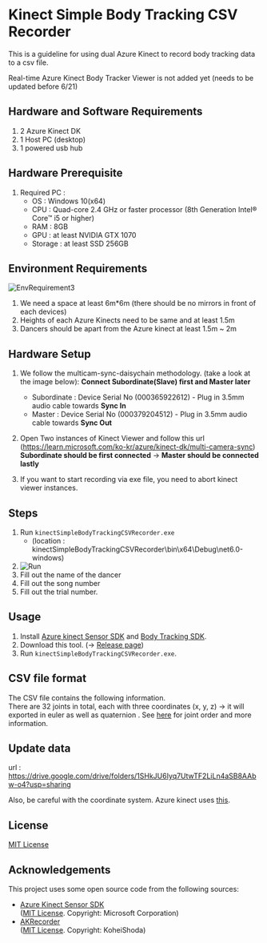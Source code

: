 # Kinect Simple Body Tracking CSV Recorder

This is a guideline for using dual Azure Kinect to record body tracking data to a csv file.

Real-time Azure Kinect Body Tracker Viewer is not added yet (needs to be updated before 6/21)

## Hardware and Software Requirements
1. 2 Azure Kinect DK 
1. 1 Host PC (desktop)
1. 1 powered usb hub

## Hardware Prerequisite
1. Required PC :
	- OS : Windows 10(x64)
	- CPU : Quad-core 2.4 GHz or faster processor (8th Generation Intel® Core™ i5 or higher)
	- RAM : 8GB
	- GPU : at least NVIDIA GTX 1070
	- Storage : at least SSD 256GB

## Environment Requirements
![EnvRequirement3](https://github.com/kyungeunvoyage/DualKinect_1M_Collect/assets/86193432/74e60a9e-a5b8-418d-b658-96a3c2d45ffd)
1. We need a space at least 6m*6m (there should be no mirrors in front of each devices)
1. Heights of each Azure Kinects need to be same and at least 1.5m 
1. Dancers should be apart from the Azure kinect at least 1.5m ~ 2m

## Hardware Setup 
1. We follow the multicam-sync-daisychain methodology. (take a look at the image below):
        **Connect Subordinate(Slave) first and Master later**
   	- Subordinate : Device Serial No (000365922612) - Plug in 3.5mm audio cable towards **Sync In**
	- Master : Device Serial No (000379204512) - Plug in 3.5mm audio cable towards **Sync Out**
	
3. Open Two instances of Kinect Viewer and follow this url (https://learn.microsoft.com/ko-kr/azure/kinect-dk/multi-camera-sync)
   **Subordinate should be first connected** -> **Master should be connected lastly**

4. If you want to start recording via exe file, you need to abort kinect viewer instances.

## Steps 
1. Run `kinectSimpleBodyTrackingCSVRecorder.exe`
	- (location : kinectSimpleBodyTrackingCSVRecorder\bin\x64\Debug\net6.0-windows)
1. ![Run](https://github.com/kyungeunvoyage/DualKinect_1M_Collect/assets/86193432/ad1c1602-38bb-4862-a0c1-e3542106fd26)
1. Fill out the name of the dancer 
1. Fill out the song number 
1. Fill out the trial number. 

## Usage

1. Install [Azure kinect Sensor SDK](https://learn.microsoft.com/en-us/azure/kinect-dk/sensor-sdk-download) and [Body Tracking SDK](https://learn.microsoft.com/en-us/azure/Kinect-dk/body-sdk-download).
1. Download this tool. (→ [Release page](https://github.com/Hashory/kinectSimpleBodyTrackingCSVRecorder/releases))
1. Run `kinectSimpleBodyTrackingCSVRecorder.exe`.


## CSV file format

The CSV file contains the following information.  
There are 32 joints in total, each with three coordinates (x, y, z) -> it will exported in euler as well as quaternion .
See [here](https://learn.microsoft.com/en-us/azure/kinect-dk/body-joints#joint-hierarchy) for joint order and more information.  

## Update data 
url : https://drive.google.com/drive/folders/1SHkJU6Iyq7UtwTF2LiLn4aSB8AAbw-o4?usp=sharing 


Also, be careful with the coordinate system. Azure kinect uses [this](https://learn.microsoft.com/en-us/azure/kinect-dk/coordinate-systems#3d-coordinate-systems).

## License

[MIT License](LICENSE.txt)

## Acknowledgements

This project uses some open source code from the following sources:

- [Azure Kinect Sensor SDK](https://github.com/microsoft/Azure-Kinect-Samples/)   
	([MIT License](https://github.com/microsoft/Azure-Kinect-Samples/blob/d87e80a2775413ee65f40943bbb65057e4c41976/LICENSE). Copyright: Microsoft Corporation)
- [AKRecorder](https://github.com/shoda888/AKRecorder)   
  ([MIT License](https://github.com/shoda888/AKRecorder/blob/d5cbe673474b2559640fe4f9cfec40a2eac9693e/LICENSE.txt). Copyright: KoheiShoda)


